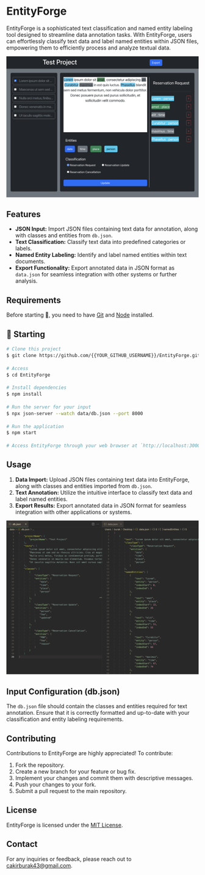 # EntityForge

EntityForge is a sophisticated text classification and named entity labeling tool designed to streamline data annotation tasks. With EntityForge, users can effortlessly classify text data and label named entities within JSON files, empowering them to efficiently process and analyze textual data.

![EntityForge Preview](screenshots/preview.png)

## Features

- **JSON Input:** Import JSON files containing text data for annotation, along with classes and entities from `db.json`.
- **Text Classification:** Classify text data into predefined categories or labels.
- **Named Entity Labeling:** Identify and label named entities within text documents.
- **Export Functionality:** Export annotated data in JSON format as `data.json` for seamless integration with other systems or further analysis.

## Requirements

Before starting :checkered_flag:, you need to have [Git](https://git-scm.com) and [Node](https://nodejs.org/en/) installed.

## :checkered_flag: Starting ##

```bash
# Clone this project
$ git clone https://github.com/{{YOUR_GITHUB_USERNAME}}/EntityForge.git

# Access
$ cd EntityForge

# Install dependencies
$ npm install

# Run the server for your input
$ npx json-server --watch data/db.json --port 8000

# Run the application
$ npm start

# Access EntityForge through your web browser at `http://localhost:3000`
```

## Usage

1. **Data Import:** Upload JSON files containing text data into EntityForge, along with classes and entities imported from `db.json`.
2. **Text Annotation:** Utilize the intuitive interface to classify text data and label named entities.
3. **Export Results:** Export annotated data in JSON format for seamless integration with other applications or systems.

![Data Preview](screenshots/input-output.png)

## Input Configuration (db.json)

The `db.json` file should contain the classes and entities required for text annotation. Ensure that it is correctly formatted and up-to-date with your classification and entity labeling requirements.

## Contributing

Contributions to EntityForge are highly appreciated! To contribute:

1. Fork the repository.
2. Create a new branch for your feature or bug fix.
3. Implement your changes and commit them with descriptive messages.
4. Push your changes to your fork.
5. Submit a pull request to the main repository.

## License

EntityForge is licensed under the [MIT License](LICENSE).

## Contact

For any inquiries or feedback, please reach out to [cakirburak43@gmail.com](mailto:your_email@example.com).
